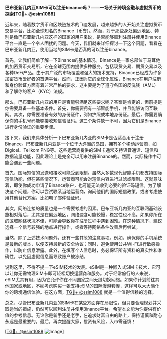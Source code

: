 **巴布亚新几内亚SIM卡可以注册binance吗？——一场关于跨境金融与虚拟货币的探索[[TG💪+ @esim1088](https://t.me/s/esim1088)]**

近年来，随着数字货币和区块链技术的飞速发展，越来越多的人开始关注虚拟货币交易平台，比如全球知名的Binance（币安）。然而，对于那些身处偏远地区、特别是像巴布亚新几内亚这样的国家的用户来说，是否能够顺利注册并使用Binance平台一直是一个令人困扰的问题。今天，我们就来详细探讨一下这个问题，看看在巴布亚新几内亚，使用当地的SIM卡是否真的可以注册binance。

首先，让我们简单了解一下Binance的基本情况。Binance是一家总部位于马耳他的加密货币交易所，它在全球范围内提供多种服务，包括现货交易、期货交易以及各种DeFi产品。由于其广泛的市场覆盖和强大的技术支持，Binance已经成为许多加密货币爱好者的首选平台。然而，正因为它的全球化属性，Binance在用户注册和身份验证方面有着非常严格的要求，这主要是为了遵守各国的反洗钱（AML）和了解你的客户（KYC）法规。

那么，巴布亚新几内亚的用户是否能够满足这些要求呢？答案是肯定的，但前提是你需要具备一些基本条件。首先，你需要拥有一部智能手机，并且能够访问互联网。其次，你需要准备有效的身份证件，例如护照或本地身份证。最后，你需要确保你的手机号码能够接收短信验证码。这三个条件缺一不可，因为它们是Binance进行身份验证的重要步骤。

接下来，我们来具体分析一下巴布亚新几内亚的SIM卡是否适合用于注册Binance。巴布亚新几内亚是一个位于大洋洲的岛国，拥有多个移动运营商，如Digicel、Telikom PNG等。这些运营商提供的SIM卡通常支持语音通话、短信和数据流量功能，因此理论上是完全可以用来注册Binance的。然而，实际操作中可能会遇到一些问题。

首先，国际短信的发送和接收可能受到限制。虽然大多数现代智能手机都支持国际短信功能，但在某些情况下，运营商可能会对短信内容进行过滤或限制。这就意味着，即使你成功申请了Binance账户，也可能无法收到必要的验证码短信。为了解决这个问题，你可以尝试联系当地运营商，询问他们的国际短信政策，或者考虑使用其他替代方案，比如电子邮件验证码。

其次，网络连接的质量也是一个需要考虑的因素。巴布亚新几内亚的互联网基础设施相对落后，尤其是在偏远地区，网络速度可能较慢，稳定性也不高。如果你所在的区域网络状况不佳，可能会导致你在注册过程中遇到困难。在这种情况下，建议选择一个信号较强的地点进行操作，或者等待网络条件改善后再尝试。

当然，除了上述技术问题外，还有一些其他的注意事项。例如，确保你的手机系统是最新的版本，以便支持最新的安全协议；同时，避免使用公共Wi-Fi进行敏感操作，以防止信息泄露。此外，在填写个人信息时，务必保证所有资料的真实性和准确性，以免因虚假信息而导致账户被冻结。

说到这里，不得不提一下eSIM技术的发展。eSIM是一种嵌入式SIM卡技术，它可以让你无需物理SIM卡即可轻松切换运营商和服务。对于经常旅行的人来说，eSIM尤其有用，因为它允许你在不同国家之间无缝切换网络。如果你计划前往其他国家或地区，不妨考虑购买一张支持eSIM的国际漫游套餐，这样可以大大简化你的跨境通信体验。在这方面，[TG💪+ @esim1088](https://t.me/s/esim1088) 就是一个值得信赖的选择。

总之，尽管巴布亚新几内亚的SIM卡在某些方面存在局限性，但只要合理规划并采取适当的措施，仍然可以顺利注册并使用Binance平台。希望本文能为你提供有价值的参考信息。无论你是新手还是老手，在追求财富自由的路上，保持谨慎和耐心永远是最重要的。最后，再次提醒大家，投资有风险，入市需谨慎！

[[TG💪+ @esim1088](https://t.me/s/esim1088) ![Image](https://i.postimg.cc/4NQfJmqS/Snipaste-2025-05-13-00-14-12.png)]